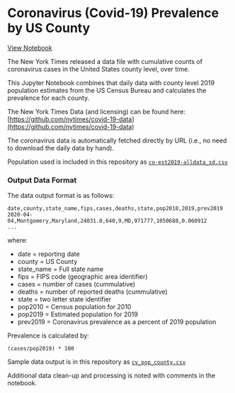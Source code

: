 # Coronavirus (Covid-19) Prevalence by US County

[View Notebook](https://github.com/OptumCS/coronav2/blob/master/coronav2.ipynb)

The New York Times released a data file with cumulative counts of coronavirus cases in the United States county level, over time.

This Jupyter Notebook combines that daily data with county level 2019 population estimates from the US Census Bureau and calculates the prevalence for each county.

The New York Times Data (and licensing) can be found here: [https://github.com/nytimes/covid-19-data](https://github.com/nytimes/covid-19-data)

The coronavirus data is automatically fetched directly by URL (i.e., no need to download the daily data by hand).

Population used is included in this repository as [`co-est2019-alldata_sd.csv`](https://github.com/OptumCS/coronav2/blob/master/co-est2019-alldata_sd.csv)

### Output Data Format
The data output format is as follows:

```
date,county,state_name,fips,cases,deaths,state,pop2010,2019,prev2019
2020-04-04,Montgomery,Maryland,24031.0,640,9,MD,971777,1050688,0.060912
...
```
where:

* date = reporting date
* county = US County
* state_name = Full state name
* fips = FIPS code (geographic area identifier)
* cases = number of cases (cummulative)
* deaths = number of reported deaths (cummulative)
* state = two letter state identifier
* pop2010 = Census population for 2010
* pop2019 = Estimated population for 2019
* prev2019 = Coronavirus prevalence as a percent of 2019 population

Prevalence is calculated by:

```
(cases/pop2019) * 100
```
Sample data output is in this repository as [`cv_pop_county.csv`](https://github.com/OptumCS/coronav2/blob/master/cv_pop_county.csv)

Additional data clean-up and processing is noted with comments in the notebook.
